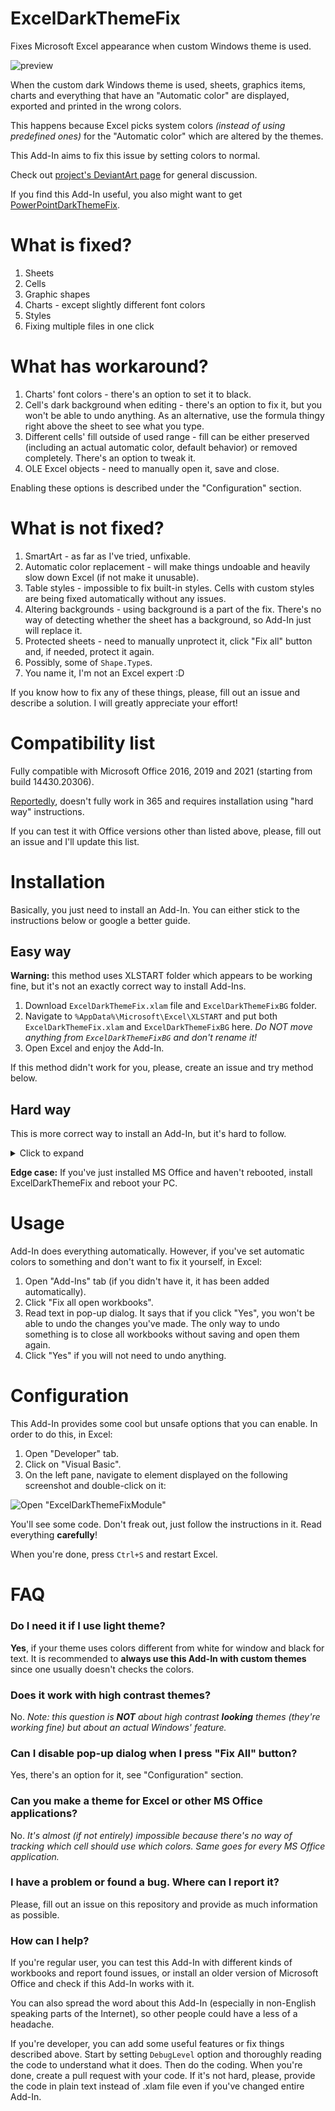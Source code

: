 # ExcelDarkThemeFix
Fixes Microsoft Excel appearance when custom Windows theme is used.

![preview](https://user-images.githubusercontent.com/34414488/90824725-8828aa80-e340-11ea-82db-ef3a5a36ed0e.png)

When the custom dark Windows theme is used, sheets, graphics items, charts and everything that have an "Automatic color" are displayed, exported and printed in the wrong colors.

This happens because Excel picks system colors *(instead of using predefined ones)* for the "Automatic color" which are altered by the themes.

This Add-In aims to fix this issue by setting colors to normal.

Check out [project's DeviantArt page](https://www.deviantart.com/matafokka/art/ExcelDarkThemeFix-887401706) for general discussion.

If you find this Add-In useful, you also might want to get [PowerPointDarkThemeFix](https://github.com/matafokka/PowerPointDarkThemeFix).

# What is fixed?

1. Sheets
1. Cells
1. Graphic shapes
1. Charts - except slightly different font colors
1. Styles
1. Fixing multiple files in one click

# What has workaround?

1. Charts' font colors - there's an option to set it to black.
1. Cell's dark background when editing - there's an option to fix it, but you won't be able to undo anything. As an alternative, use the formula thingy right above the sheet to see what you type.
1. Different cells' fill outside of used range - fill can be either preserved (including an actual automatic color, default behavior) or removed completely. There's an option to tweak it.
1. OLE Excel objects - need to manually open it, save and close.

Enabling these options is described under the "Configuration" section.

# What is not fixed?

1. SmartArt - as far as I've tried, unfixable.
1. Automatic color replacement - will make things undoable and heavily slow down Excel (if not make it unusable).
1. Table styles - impossible to fix built-in styles. Cells with custom styles are being fixed automatically without any issues.
1. Altering backgrounds - using background is a part of the fix. There's no way of detecting whether the sheet has a background, so Add-In just will replace it.
1. Protected sheets - need to manually unprotect it, click "Fix all" button and, if needed, protect it again.
1. Possibly, some of `Shape.Type`s.
1. You name it, I'm not an Excel expert :D

If you know how to fix any of these things, please, fill out an issue and describe a solution. I will greatly appreciate your effort!

# Compatibility list

Fully compatible with Microsoft Office 2016, 2019 and 2021 (starting from build 14430.20306).

[Reportedly](https://github.com/matafokka/ExcelDarkThemeFix/issues/4#issuecomment-747018702), doesn't fully work in 365 and requires installation using "hard way" instructions.

If you can test it with Office versions other than listed above, please, fill out an issue and I'll update this list.

# Installation

Basically, you just need to install an Add-In. You can either stick to the instructions below or google a better guide.

## Easy way

**Warning:** this method uses XLSTART folder which appears to be working fine, but it's not an exactly correct way to install Add-Ins.

1. Download `ExcelDarkThemeFix.xlam` file and `ExcelDarkThemeFixBG` folder.
1. Navigate to `%AppData%\Microsoft\Excel\XLSTART` and put both `ExcelDarkThemeFix.xlam` and `ExcelDarkThemeFixBG` here. *Do NOT move anything from `ExcelDarkThemeFixBG` and don't rename it!*
1. Open Excel and enjoy the Add-In.

If this method didn't work for you, please, create an issue and try method below.

## Hard way

This is more correct way to install an Add-In, but it's hard to follow.

<details>
  <summary>Click to expand</summary>
   
1. Download `ExcelDarkThemeFix.xlam` file and `ExcelDarkThemeFixBG` folder.
1. "Unblock" Add-In:
   1. Move the cursor over `ExcelDarkThemeFix.xlam`, click right mouse button and click "Properties".
   1. At the bottom of the window find "Unblock" checkbox and check it. Then click "OK".
   1. If you don't have this checkbox, please, proceed to the rest of the steps.
1. Navigate to `%AppData%\Microsoft\AddIns` and put both `ExcelDarkThemeFix.xlam` and `ExcelDarkThemeFixBG` here. *Do NOT move anything from `ExcelDarkThemeFixBG` and don't rename it!*
1. Enable macros:
   1. Open Excel.
   1. Navigate to "Options".
   1. On the left side of the window click "Customize Ribbon".
   1. On the right side of the window check "Developer" and "Add-Ins" boxes.
   1. Click "OK" and restart Excel.
1. Enable this Add-In:
   1. Open "Developer" tab.
   1. Click on "Excel Add-Ins".
   1. Check the "ExcelDarkThemeFix" box.
   1. Click "Ok" and restart Excel.
1. If Add-In doesn't work:
   1. If you have an antivirus:
      1. Add `ExcelDarkThemeFix.xlam` to the exceptions. Some antiviruses might prevent Add-Ins from running. Don't worry, this Add-In won't make you computer explode :p Check the sources if you're unsure.
      1. Restart Excel and see if Add-In now works. If yes, you've installed Add-In, don't follow the steps below.
   1. Navigate to "Options".
   1. On the left side of the window click "Trust Center".
   1. Click "Trust Center Settings..."
   1. Now you've got three options, try one after another:
      1. Unblock from PowerShell:
         1. Open PowerShell.
         1. Type `Unblock-File -Path "AppData\Roaming\Microsoft\AddIns\ExcelDarkThemeFix.xlam"` and hit Enter.
         1. Close PowerShell.
      1. Trust only installed Add-Ins:
         1. On the left side of the Trust Center window click "Trusted Locations".
         1. Click "Add Location".
         1. Click "Browse..."
         1. Navigate to `%AppData%\Microsoft\AddIns` and click "OK".
         1. Click "OK" in all opened Excel windows.
      1. Trust EVERY Add-In you open:
         1. On the left side of the Trust Center window click "File Block Settings".
         1. Find "Excel 2007 and later Add-In files" row and uncheck both of the checkboxes. Well, you may uncheck all the rows to make your life easier.
         1. Click "OK" in all opened Excel windows.
   1. Restart Excel.
   
</details>

**Edge case:** If you've just installed MS Office and haven't rebooted, install ExcelDarkThemeFix and reboot your PC.

# Usage

Add-In does everything automatically. However, if you've set automatic colors to something and don't want to fix it yourself, in Excel:

1. Open "Add-Ins" tab (if you didn't have it, it has been added automatically).
1. Click "Fix all open workbooks".
1. Read text in pop-up dialog. It says that if you click "Yes", you won't be able to undo the changes you've made. The only way to undo something is to close all workbooks without saving and open them again.
1. Click "Yes" if you will not need to undo anything.

# Configuration

This Add-In provides some cool but unsafe options that you can enable. In order to do this, in Excel:

1. Open "Developer" tab.
1. Click on "Visual Basic".
1. On the left pane, navigate to element displayed on the following screenshot and double-click on it:

![Open "ExcelDarkThemeFixModule"](https://user-images.githubusercontent.com/34414488/90905218-8ad6de80-e3d8-11ea-8369-9ebb11ffafca.png)

You'll see some code. Don't freak out, just follow the instructions in it. Read everything **carefully**!

When you're done, press `Ctrl+S` and restart Excel.

# FAQ

### Do I need it if I use light theme?

**Yes**, if your theme uses colors different from white for window and black for text. It is recommended to **always use this Add-In with custom themes** since one usually doesn't checks the colors.

### Does it work with high contrast themes?

No.
*Note: this question is **NOT** about high contrast **looking** themes (they're working fine) but about an actual Windows' feature.*

### Can I disable pop-up dialog when I press "Fix All" button?

Yes, there's an option for it, see "Configuration" section.

### Can you make a theme for Excel or other MS Office applications?

No. *It's almost (if not entirely) impossible because there's no way of tracking which cell should use which colors. Same goes for every MS Office application.*

### I have a problem or found a bug. Where can I report it?

Please, fill out an issue on this repository and provide as much information as possible.

### How can I help?

If you're regular user, you can test this Add-In with different kinds of workbooks and report found issues, or install an older version of Microsoft Office and check if this Add-In works with it.

You can also spread the word about this Add-In (especially in non-English speaking parts of the Internet), so other people could have a less of a headache.

If you're developer, you can add some useful features or fix things described above. Start by setting `DebugLevel` option and thoroughly reading the code to understand what it does. Then do the coding. When you're done, create a pull request with your code. If it's not hard, please, provide the code in plain text instead of .xlam file even if you've changed entire Add-In.
